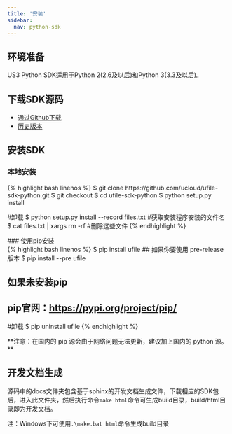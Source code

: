 ```yaml
---  
title: '安装'
sidebar:
  nav: python-sdk
---
```

## 环境准备

US3 Python SDK适用于Python 2(2.6及以后)和Python 3(3.3及以后)。

## 下载SDK源码

* [通过Github下载](https://github.com/ucloud/ufile-sdk-python)
* [历史版本](https://github.com/ucloud/ufile-sdk-python/releases)

## 安装SDK

### 本地安装

<div class="copyable" markdown="1">
{% highlight bash linenos %}
$ git clone https://github.com/ucloud/ufile-sdk-python.git
$ git checkout <tag/branch>
$ cd ufile-sdk-python
$ python setup.py install

#卸载
$ python setup.py install --record files.txt #获取安装程序安装的文件名
$ cat files.txt | xargs rm -rf               #删除这些文件
{% endhighlight %}
</div>
### 使用pip安装

<div class="copyable" markdown="1">
{% highlight bash linenos %}
$ pip install ufile
## 如果你要使用 pre-release 版本
$ pip install --pre ufile

## 如果未安装pip
## pip官网：https://pypi.org/project/pip/

#卸载
$ pip uninstall ufile
{% endhighlight %}
</div>**注意：在国内的 pip 源会由于网络问题无法更新，建议加上国内的 python 源。**

## 开发文档生成

源码中的docs文件夹包含基于sphinx的开发文档生成文件，下载相应的SDK包后，进入此文件夹，然后执行命令`make html`命令可生成build目录，build/html目录即为开发文档。

注：Windows下可使用`.\make.bat html`命令生成build目录